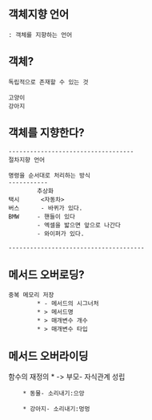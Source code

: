 ## 객체지향 언어
    : 객체를 지향하는 언어

## 객체?
    독립적으로 존재할 수 있는 것

    고양이
    강아지

## 객체를 지향한다?

```
-----------------------------------
절차지향 언어

명령을 순서대로 처리하는 방식
-----------
		추상화
택시		<자동차>
버스		- 바퀴가 있다.
BMW		- 핸들이 있다
		- 엑셀을 밟으면 앞으로 나간다
		- 와이퍼가 있다.

--------------------------------------
```

## 메서드 오버로딩?
	중복 메모리 저장
    		* - 메서드의 시그너처
    		* > 메서드명
    		* > 매개변수 개수
    		* > 매개변수 타입

## 메서드 오버라이딩
함수의 재정의
    	* -> 부모- 자식관계 성립

    	* 동물- 소리내기:으앙

    	* 강아지- 소리내기:멍멍
